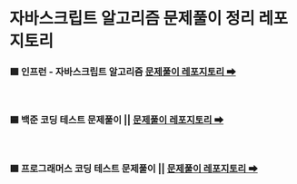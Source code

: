 # 자바스크립트 알고리즘 문제풀이 정리 레포지토리

### 🟩 인프런 - 자바스크립트 알고리즘 **[문제풀이 레포지토리 ➡](https://github.com/froggy1014/JS_CodingTest_Prac/tree/main/JS_Algorithm)**
 
<br/>

### 🟦 백준 코딩 테스트 문제풀이 || **[문제풀이 레포지토리 ➡](https://github.com/froggy1014/JS_CodingTest_Prac/tree/main/BaekJoon)**

<br/>

### 🟪 프로그래머스 코딩 테스트 문제풀이 || **[문제풀이 레포지토리 ➡](https://github.com/froggy1014/JS_CodingTest_Prac/tree/main/Programmers)**
